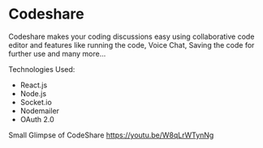# Codeshare

Codeshare  makes your coding discussions easy using collaborative code editor and features like running the code, Voice Chat, Saving the code for further use and many more...

Technologies Used:

- React.js
- Node.js
- Socket.io
- Nodemailer
- OAuth 2.0

Small Glimpse of CodeShare
https://youtu.be/W8qLrWTynNg
